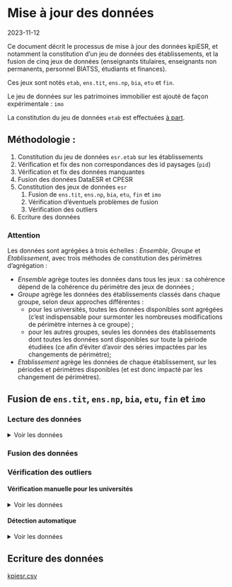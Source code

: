 Mise à jour des données
================
2023-11-12

Ce document décrit le processus de mise à jour des données kpiESR, et
notamment la constitution d’un jeu de données des établissements, et la
fusion de cinq jeux de données (enseignants titulaires, enseignants non
permanents, personnel BIATSS, étudiants et finances).

Ces jeux sont notés `etab`, `ens.tit`, `ens.np`, `bia`, `etu` et `fin`.

Le jeu de données sur les patrimoines immobilier est ajouté de façon
expérimentale : `imo`

La constitution du jeu de données `etab` est effectuées [à
part](maj-mapping.md).

## Méthodologie :

1.  Constitution du jeu de données `esr.etab` sur les établissements
2.  Vérification et fix des non correspondances des id paysages (`pid`)
3.  Vérification et fix des données manquantes
4.  Fusion des données DataESR et CPESR
5.  Constitution des jeux de données `esr`
    1.  Fusion de `ens.tit`, `ens.np`, `bia`, `etu`, `fin` et `imo`
    2.  Vérification d’éventuels problèmes de fusion
    3.  Vérification des outliers
6.  Ecriture des données

### Attention

Les données sont agrégées à trois échelles : *Ensemble*, *Groupe* et
*Etablissement*, avec trois méthodes de constitution des périmètres
d’agrégation :

- *Ensemble* agrège toutes les données dans tous les jeux : sa cohérence
  dépend de la cohérence du périmètre des jeux de données ;
- *Groupe* agrège les données des établissements classés dans chaque
  groupe, selon deux approches différentes :
  - pour les universités, toutes les données disponibles sont agrégées
    (c’est indispensable pour surmonter les nombreuses modifications de
    périmètre internes à ce groupe) ;
  - pour les autres groupes, seules les données des établissements dont
    toutes les données sont disponibles sur toute la période étudiées
    (ce afin d’éviter d’avoir des séries impactées par les changements
    de périmètre);
- *Etablissement* agrège les données de chaque établissement, sur les
  périodes et périmètres disponibles (et est donc impacté par les
  changement de périmètres).

## Fusion de `ens.tit`, `ens.np`, `bia`, `etu`, `fin` et `imo`

### Lecture des données

<details>
<summary>
Voir les données
</summary>

| data | Rentrée.min | Rentrée.max | nb_pid |
|:-----|------------:|------------:|-------:|
| ens  |        2010 |        2021 |    134 |
| bia  |        2015 |        2021 |    152 |
| etu  |        2006 |        2022 |    132 |
| fin  |        2009 |        2022 |    156 |
| imo  |        2016 |        2022 |    160 |

</details>

### Fusion des données

### Vérification des outliers

#### Vérification manuelle pour les universités

<details>
<summary>
Voir les données
</summary>

##### kpi.ENS.S.titulaires

<details>
<summary>
Voir les données
</summary>

| pid   | Etablissement                   | Comparable | kpi                  | valeur | norm | valeur_label | norm_label | rang | evolution |
|:------|:--------------------------------|:-----------|:---------------------|-------:|-----:|:-------------|:-----------|-----:|----------:|
| xJdyB | Aix-Marseille Université        | TRUE       | kpi.ENS.S.titulaires |     NA |   NA | N/A          | N/A        |   NA |        NA |
| vxHYt | Avignon Université              | TRUE       | kpi.ENS.S.titulaires |     NA |   NA | N/A          | N/A        |   NA |        NA |
| RS4WF | CY Cergy Paris Université       | FALSE      | kpi.ENS.S.titulaires |     NA |   NA | N/A          | N/A        |   NA |        NA |
| pVJpw | Centre universitaire de Mayotte | FALSE      | kpi.ENS.S.titulaires |     NA |   NA | N/A          | N/A        |   NA |        NA |
| atbEK | La Rochelle Université          | TRUE       | kpi.ENS.S.titulaires |     NA |   NA | N/A          | N/A        |   NA |        NA |

</details>
<details>
<summary>
Voir les données
</summary>

| pid   | Etablissement                                      | Comparable | kpi                  | valeur | norm | valeur_label | norm_label | rang | evolution |
|:------|:---------------------------------------------------|:-----------|:---------------------|-------:|-----:|:-------------|:-----------|-----:|----------:|
| V13Pk | Université de Versailles Saint-Quentin-en-Yvelines | TRUE       | kpi.ENS.S.titulaires |     NA |   NA | N/A          | N/A        |   NA |        NA |
| Z2FY5 | Université de la Nouvelle-Calédonie                | FALSE      | kpi.ENS.S.titulaires |     NA |   NA | N/A          | N/A        |   NA |        NA |
| zepT6 | Université de la Polynésie Française               | FALSE      | kpi.ENS.S.titulaires |     NA |   NA | N/A          | N/A        |   NA |        NA |
| z3hdL | Université des Antilles                            | FALSE      | kpi.ENS.S.titulaires |     NA |   NA | N/A          | N/A        |   NA |        NA |
| yH19Y | Université du Littoral Côte d’Opale                | TRUE       | kpi.ENS.S.titulaires |     NA |   NA | N/A          | N/A        |   NA |        NA |

</details>

##### kpi.ENS.S.EC

<details>
<summary>
Voir les données
</summary>

| pid   | Etablissement                   | Comparable | kpi          | valeur | norm | valeur_label | norm_label | rang | evolution |
|:------|:--------------------------------|:-----------|:-------------|-------:|-----:|:-------------|:-----------|-----:|----------:|
| xJdyB | Aix-Marseille Université        | TRUE       | kpi.ENS.S.EC |     NA |   NA | N/A          | N/A        |   NA |        NA |
| vxHYt | Avignon Université              | TRUE       | kpi.ENS.S.EC |     NA |   NA | N/A          | N/A        |   NA |        NA |
| RS4WF | CY Cergy Paris Université       | FALSE      | kpi.ENS.S.EC |     NA |   NA | N/A          | N/A        |   NA |        NA |
| pVJpw | Centre universitaire de Mayotte | FALSE      | kpi.ENS.S.EC |     NA |   NA | N/A          | N/A        |   NA |        NA |
| atbEK | La Rochelle Université          | TRUE       | kpi.ENS.S.EC |     NA |   NA | N/A          | N/A        |   NA |        NA |

</details>
<details>
<summary>
Voir les données
</summary>

| pid   | Etablissement                                      | Comparable | kpi          | valeur | norm | valeur_label | norm_label | rang | evolution |
|:------|:---------------------------------------------------|:-----------|:-------------|-------:|-----:|:-------------|:-----------|-----:|----------:|
| V13Pk | Université de Versailles Saint-Quentin-en-Yvelines | TRUE       | kpi.ENS.S.EC |     NA |   NA | N/A          | N/A        |   NA |        NA |
| Z2FY5 | Université de la Nouvelle-Calédonie                | FALSE      | kpi.ENS.S.EC |     NA |   NA | N/A          | N/A        |   NA |        NA |
| zepT6 | Université de la Polynésie Française               | FALSE      | kpi.ENS.S.EC |     NA |   NA | N/A          | N/A        |   NA |        NA |
| z3hdL | Université des Antilles                            | FALSE      | kpi.ENS.S.EC |     NA |   NA | N/A          | N/A        |   NA |        NA |
| yH19Y | Université du Littoral Côte d’Opale                | TRUE       | kpi.ENS.S.EC |     NA |   NA | N/A          | N/A        |   NA |        NA |

</details>

##### kpi.ENS.S.DocATER

<details>
<summary>
Voir les données
</summary>

| pid   | Etablissement                   | Comparable | kpi               | valeur | norm | valeur_label | norm_label | rang | evolution |
|:------|:--------------------------------|:-----------|:------------------|-------:|-----:|:-------------|:-----------|-----:|----------:|
| xJdyB | Aix-Marseille Université        | TRUE       | kpi.ENS.S.DocATER |     NA |   NA | N/A          | N/A        |   NA |        NA |
| vxHYt | Avignon Université              | TRUE       | kpi.ENS.S.DocATER |     NA |   NA | N/A          | N/A        |   NA |        NA |
| RS4WF | CY Cergy Paris Université       | FALSE      | kpi.ENS.S.DocATER |     NA |   NA | N/A          | N/A        |   NA |        NA |
| pVJpw | Centre universitaire de Mayotte | FALSE      | kpi.ENS.S.DocATER |     NA |   NA | N/A          | N/A        |   NA |        NA |
| atbEK | La Rochelle Université          | TRUE       | kpi.ENS.S.DocATER |     NA |   NA | N/A          | N/A        |   NA |        NA |

</details>
<details>
<summary>
Voir les données
</summary>

| pid   | Etablissement                                      | Comparable | kpi               | valeur | norm | valeur_label | norm_label | rang | evolution |
|:------|:---------------------------------------------------|:-----------|:------------------|-------:|-----:|:-------------|:-----------|-----:|----------:|
| V13Pk | Université de Versailles Saint-Quentin-en-Yvelines | TRUE       | kpi.ENS.S.DocATER |     NA |   NA | N/A          | N/A        |   NA |        NA |
| Z2FY5 | Université de la Nouvelle-Calédonie                | FALSE      | kpi.ENS.S.DocATER |     NA |   NA | N/A          | N/A        |   NA |        NA |
| zepT6 | Université de la Polynésie Française               | FALSE      | kpi.ENS.S.DocATER |     NA |   NA | N/A          | N/A        |   NA |        NA |
| z3hdL | Université des Antilles                            | FALSE      | kpi.ENS.S.DocATER |     NA |   NA | N/A          | N/A        |   NA |        NA |
| yH19Y | Université du Littoral Côte d’Opale                | TRUE       | kpi.ENS.S.DocATER |     NA |   NA | N/A          | N/A        |   NA |        NA |

</details>

##### kpi.ENS.S.contractuels

<details>
<summary>
Voir les données
</summary>

| pid   | Etablissement                   | Comparable | kpi                    | valeur | norm | valeur_label | norm_label | rang | evolution |
|:------|:--------------------------------|:-----------|:-----------------------|-------:|-----:|:-------------|:-----------|-----:|----------:|
| xJdyB | Aix-Marseille Université        | TRUE       | kpi.ENS.S.contractuels |     NA |   NA | N/A          | N/A        |   NA |        NA |
| vxHYt | Avignon Université              | TRUE       | kpi.ENS.S.contractuels |     NA |   NA | N/A          | N/A        |   NA |        NA |
| RS4WF | CY Cergy Paris Université       | FALSE      | kpi.ENS.S.contractuels |     NA |   NA | N/A          | N/A        |   NA |        NA |
| pVJpw | Centre universitaire de Mayotte | FALSE      | kpi.ENS.S.contractuels |     NA |   NA | N/A          | N/A        |   NA |        NA |
| atbEK | La Rochelle Université          | TRUE       | kpi.ENS.S.contractuels |     NA |   NA | N/A          | N/A        |   NA |        NA |

</details>
<details>
<summary>
Voir les données
</summary>

| pid   | Etablissement                                      | Comparable | kpi                    | valeur | norm | valeur_label | norm_label | rang | evolution |
|:------|:---------------------------------------------------|:-----------|:-----------------------|-------:|-----:|:-------------|:-----------|-----:|----------:|
| V13Pk | Université de Versailles Saint-Quentin-en-Yvelines | TRUE       | kpi.ENS.S.contractuels |     NA |   NA | N/A          | N/A        |   NA |        NA |
| Z2FY5 | Université de la Nouvelle-Calédonie                | FALSE      | kpi.ENS.S.contractuels |     NA |   NA | N/A          | N/A        |   NA |        NA |
| zepT6 | Université de la Polynésie Française               | FALSE      | kpi.ENS.S.contractuels |     NA |   NA | N/A          | N/A        |   NA |        NA |
| z3hdL | Université des Antilles                            | FALSE      | kpi.ENS.S.contractuels |     NA |   NA | N/A          | N/A        |   NA |        NA |
| yH19Y | Université du Littoral Côte d’Opale                | TRUE       | kpi.ENS.S.contractuels |     NA |   NA | N/A          | N/A        |   NA |        NA |

</details>

##### kpi.ETU.S.cycle1_L

<details>
<summary>
Voir les données
</summary>

| pid   | Etablissement                        | Comparable | kpi                | valeur |      norm | valeur_label | norm_label | rang | evolution |
|:------|:-------------------------------------|:-----------|:-------------------|-------:|----------:|:-------------|:-----------|-----:|----------:|
| PpsCQ | Université Paris sciences et lettres | FALSE      | kpi.ETU.S.cycle1_L |   4326 | 0.2408820 | 4 326        | 24%        |   69 |        NA |
| G2qA7 | Université Paris-Saclay              | FALSE      | kpi.ETU.S.cycle1_L |  16291 | 0.3481132 | 16 291       | 35%        |   68 | 114.25866 |
| etBz7 | Université Claude Bernard - Lyon 1   | TRUE       | kpi.ETU.S.cycle1_L |  16061 | 0.4061757 | 16 061       | 41%        |   67 |  96.80550 |
| 5cZyU | Université de Paris                  | TRUE       | kpi.ETU.S.cycle1_L |  24493 | 0.4205384 | 24 493       | 42%        |   66 |  97.14818 |
| bxPQe | Sorbonne Université                  | TRUE       | kpi.ETU.S.cycle1_L |  21808 | 0.4448796 | 21 808       | 44%        |   65 |  99.10025 |

</details>
<details>
<summary>
Voir les données
</summary>

| pid   | Etablissement                       | Comparable | kpi                | valeur |      norm | valeur_label | norm_label | rang | evolution |
|:------|:------------------------------------|:-----------|:-------------------|-------:|----------:|:-------------|:-----------|-----:|----------:|
| HAU8L | Université de Nîmes                 | TRUE       | kpi.ETU.S.cycle1_L |   4867 | 0.9024662 | 4 867        | 90%        |    4 | 148.42940 |
| Z2FY5 | Université de la Nouvelle-Calédonie | FALSE      | kpi.ETU.S.cycle1_L |   3162 | 0.9202561 | 3 162        | 92%        |    3 | 132.46753 |
| RN4E6 | Université d’Évry-Val-d’Essonne     | FALSE      | kpi.ETU.S.cycle1_L |   5893 | 0.9312579 | 5 893        | 93%        |    2 |  89.88713 |
| pVJpw | Centre universitaire de Mayotte     | FALSE      | kpi.ETU.S.cycle1_L |   1359 | 1.0000000 | 1 359        | 100%       |    1 | 189.01252 |
| C6Ps7 | Université Paris Dauphine - PSL     | FALSE      | kpi.ETU.S.cycle1_L |     NA |        NA | N/A          | N/A        |   NA |        NA |

</details>

##### kpi.ETU.S.cycle2_M

<details>
<summary>
Voir les données
</summary>

| pid   | Etablissement                        | Comparable | kpi                | valeur |      norm | valeur_label | norm_label | rang | evolution |
|:------|:-------------------------------------|:-----------|:-------------------|-------:|----------:|:-------------|:-----------|-----:|----------:|
| pVJpw | Centre universitaire de Mayotte      | FALSE      | kpi.ETU.S.cycle2_M |      0 | 0.0000000 | 0            | 0%         |   69 |        NA |
| Z2FY5 | Université de la Nouvelle-Calédonie  | FALSE      | kpi.ETU.S.cycle2_M |    230 | 0.0669383 | 230          | 7%         |   68 | 128.49162 |
| RN4E6 | Université d’Évry-Val-d’Essonne      | FALSE      | kpi.ETU.S.cycle2_M |    434 | 0.0685841 | 434          | 7%         |   67 |  21.91919 |
| HAU8L | Université de Nîmes                  | TRUE       | kpi.ETU.S.cycle2_M |    489 | 0.0906731 | 489          | 9%         |   66 | 186.64122 |
| zepT6 | Université de la Polynésie Française | FALSE      | kpi.ETU.S.cycle2_M |    345 | 0.1336691 | 345          | 13%        |   65 |  78.58770 |

</details>
<details>
<summary>
Voir les données
</summary>

| pid   | Etablissement                        | Comparable | kpi                | valeur |      norm | valeur_label | norm_label | rang | evolution |
|:------|:-------------------------------------|:-----------|:-------------------|-------:|----------:|:-------------|:-----------|-----:|----------:|
| 5cZyU | Université de Paris                  | TRUE       | kpi.ETU.S.cycle2_M |  30894 | 0.5304419 | 30 894       | 53%        |    4 |  116.9076 |
| etBz7 | Université Claude Bernard - Lyon 1   | TRUE       | kpi.ETU.S.cycle2_M |  22062 | 0.5579384 | 22 062       | 56%        |    3 |  128.1780 |
| G2qA7 | Université Paris-Saclay              | FALSE      | kpi.ETU.S.cycle2_M |  26460 | 0.5654088 | 26 460       | 57%        |    2 |  252.5050 |
| PpsCQ | Université Paris sciences et lettres | FALSE      | kpi.ETU.S.cycle2_M |  11283 | 0.6282644 | 11 283       | 63%        |    1 |        NA |
| C6Ps7 | Université Paris Dauphine - PSL      | FALSE      | kpi.ETU.S.cycle2_M |     NA |        NA | N/A          | N/A        |   NA |        NA |

</details>

##### kpi.ETU.S.cycle3_D

<details>
<summary>
Voir les données
</summary>

| pid   | Etablissement                                      | Comparable | kpi                | valeur |      norm | valeur_label | norm_label | rang | evolution |
|:------|:---------------------------------------------------|:-----------|:-------------------|-------:|----------:|:-------------|:-----------|-----:|----------:|
| pVJpw | Centre universitaire de Mayotte                    | FALSE      | kpi.ETU.S.cycle3_D |      0 | 0.0000000 | 0            | 0%         |   67 |        NA |
| Lr94O | Université de Bourgogne                            | TRUE       | kpi.ETU.S.cycle3_D |      0 | 0.0000000 | 0            | 0%         |   67 | 0.0000000 |
| 7Mpgt | Université de Franche-Comté                        | TRUE       | kpi.ETU.S.cycle3_D |      0 | 0.0000000 | 0            | 0%         |   67 | 0.0000000 |
| RN4E6 | Université d’Évry-Val-d’Essonne                    | FALSE      | kpi.ETU.S.cycle3_D |      1 | 0.0001580 | 1            | 0%         |   66 | 0.4098361 |
| V13Pk | Université de Versailles Saint-Quentin-en-Yvelines | TRUE       | kpi.ETU.S.cycle3_D |      6 | 0.0004522 | 6            | 0%         |   65 | 0.8498584 |

</details>
<details>
<summary>
Voir les données
</summary>

| pid   | Etablissement                        | Comparable | kpi                | valeur |      norm | valeur_label | norm_label | rang | evolution |
|:------|:-------------------------------------|:-----------|:-------------------|-------:|----------:|:-------------|:-----------|-----:|----------:|
| Y7ch7 | Université Grenoble Alpes            | TRUE       | kpi.ETU.S.cycle3_D |   2873 | 0.0548607 | 2 873        | 5%         |    4 |  81.87518 |
| bxPQe | Sorbonne Université                  | TRUE       | kpi.ETU.S.cycle3_D |   2881 | 0.0587719 | 2 881        | 6%         |    3 |  62.03704 |
| G2qA7 | Université Paris-Saclay              | FALSE      | kpi.ETU.S.cycle3_D |   4047 | 0.0864781 | 4 047        | 9%         |    2 | 157.83931 |
| PpsCQ | Université Paris sciences et lettres | FALSE      | kpi.ETU.S.cycle3_D |   2350 | 0.1308536 | 2 350        | 13%        |    1 | 890.15152 |
| C6Ps7 | Université Paris Dauphine - PSL      | FALSE      | kpi.ETU.S.cycle3_D |     NA |        NA | N/A          | N/A        |   NA |        NA |

</details>

##### kpi.ETU.S.DU_DE

<details>
<summary>
Voir les données
</summary>

| pid   | Etablissement                            | Comparable | kpi             | valeur |      norm | valeur_label | norm_label | rang | evolution |
|:------|:-----------------------------------------|:-----------|:----------------|-------:|----------:|:-------------|:-----------|-----:|----------:|
| BWbvP | Université d’Artois                      | TRUE       | kpi.ETU.S.DU_DE |     90 | 0.0075707 | 90           | 1%         |   69 | 109.75610 |
| 5tVy4 | Université Bretagne Sud                  | TRUE       | kpi.ETU.S.DU_DE |     77 | 0.0080637 | 77           | 1%         |   68 | 120.31250 |
| EW53M | Université Polytechnique Hauts-de-France | TRUE       | kpi.ETU.S.DU_DE |    114 | 0.0094795 | 114          | 1%         |   67 | 215.09434 |
| 3Z5e6 | Université Gustave Eiffel                | FALSE      | kpi.ETU.S.DU_DE |    147 | 0.0097629 | 147          | 1%         |   66 |        NA |
| zepT6 | Université de la Polynésie Française     | FALSE      | kpi.ETU.S.DU_DE |     46 | 0.0178225 | 46           | 2%         |   65 |  40.35088 |

</details>
<details>
<summary>
Voir les données
</summary>

| pid   | Etablissement                        | Comparable | kpi             | valeur |      norm | valeur_label | norm_label | rang | evolution |
|:------|:-------------------------------------|:-----------|:----------------|-------:|----------:|:-------------|:-----------|-----:|----------:|
| bxPQe | Sorbonne Université                  | TRUE       | kpi.ETU.S.DU_DE |   7072 | 0.1442676 | 7 072        | 14%        |    4 |  119.0372 |
| TWBzp | Université Panthéon-Assas            | FALSE      | kpi.ETU.S.DU_DE |   3559 | 0.1640470 | 3 559        | 16%        |    3 |  123.8344 |
| 5cZyU | Université de Paris                  | TRUE       | kpi.ETU.S.DU_DE |  10195 | 0.1750455 | 10 195       | 18%        |    2 |  147.8393 |
| PpsCQ | Université Paris sciences et lettres | FALSE      | kpi.ETU.S.DU_DE |   4170 | 0.2321956 | 4 170        | 23%        |    1 |        NA |
| C6Ps7 | Université Paris Dauphine - PSL      | FALSE      | kpi.ETU.S.DU_DE |     NA |        NA | N/A          | N/A        |   NA |        NA |

</details>

##### kpi.BIA.S.A

<details>
<summary>
Voir les données
</summary>

| pid   | Etablissement                   | Comparable | kpi         | valeur | norm | valeur_label | norm_label | rang | evolution |
|:------|:--------------------------------|:-----------|:------------|-------:|-----:|:-------------|:-----------|-----:|----------:|
| xJdyB | Aix-Marseille Université        | TRUE       | kpi.BIA.S.A |     NA |   NA | N/A          | N/A        |   NA |        NA |
| vxHYt | Avignon Université              | TRUE       | kpi.BIA.S.A |     NA |   NA | N/A          | N/A        |   NA |        NA |
| RS4WF | CY Cergy Paris Université       | FALSE      | kpi.BIA.S.A |     NA |   NA | N/A          | N/A        |   NA |        NA |
| pVJpw | Centre universitaire de Mayotte | FALSE      | kpi.BIA.S.A |     NA |   NA | N/A          | N/A        |   NA |        NA |
| atbEK | La Rochelle Université          | TRUE       | kpi.BIA.S.A |     NA |   NA | N/A          | N/A        |   NA |        NA |

</details>
<details>
<summary>
Voir les données
</summary>

| pid   | Etablissement                                      | Comparable | kpi         | valeur | norm | valeur_label | norm_label | rang | evolution |
|:------|:---------------------------------------------------|:-----------|:------------|-------:|-----:|:-------------|:-----------|-----:|----------:|
| V13Pk | Université de Versailles Saint-Quentin-en-Yvelines | TRUE       | kpi.BIA.S.A |     NA |   NA | N/A          | N/A        |   NA |        NA |
| Z2FY5 | Université de la Nouvelle-Calédonie                | FALSE      | kpi.BIA.S.A |     NA |   NA | N/A          | N/A        |   NA |        NA |
| zepT6 | Université de la Polynésie Française               | FALSE      | kpi.BIA.S.A |     NA |   NA | N/A          | N/A        |   NA |        NA |
| z3hdL | Université des Antilles                            | FALSE      | kpi.BIA.S.A |     NA |   NA | N/A          | N/A        |   NA |        NA |
| yH19Y | Université du Littoral Côte d’Opale                | TRUE       | kpi.BIA.S.A |     NA |   NA | N/A          | N/A        |   NA |        NA |

</details>

##### kpi.BIA.S.B

<details>
<summary>
Voir les données
</summary>

| pid   | Etablissement                   | Comparable | kpi         | valeur | norm | valeur_label | norm_label | rang | evolution |
|:------|:--------------------------------|:-----------|:------------|-------:|-----:|:-------------|:-----------|-----:|----------:|
| xJdyB | Aix-Marseille Université        | TRUE       | kpi.BIA.S.B |     NA |   NA | N/A          | N/A        |   NA |        NA |
| vxHYt | Avignon Université              | TRUE       | kpi.BIA.S.B |     NA |   NA | N/A          | N/A        |   NA |        NA |
| RS4WF | CY Cergy Paris Université       | FALSE      | kpi.BIA.S.B |     NA |   NA | N/A          | N/A        |   NA |        NA |
| pVJpw | Centre universitaire de Mayotte | FALSE      | kpi.BIA.S.B |     NA |   NA | N/A          | N/A        |   NA |        NA |
| atbEK | La Rochelle Université          | TRUE       | kpi.BIA.S.B |     NA |   NA | N/A          | N/A        |   NA |        NA |

</details>
<details>
<summary>
Voir les données
</summary>

| pid   | Etablissement                                      | Comparable | kpi         | valeur | norm | valeur_label | norm_label | rang | evolution |
|:------|:---------------------------------------------------|:-----------|:------------|-------:|-----:|:-------------|:-----------|-----:|----------:|
| V13Pk | Université de Versailles Saint-Quentin-en-Yvelines | TRUE       | kpi.BIA.S.B |     NA |   NA | N/A          | N/A        |   NA |        NA |
| Z2FY5 | Université de la Nouvelle-Calédonie                | FALSE      | kpi.BIA.S.B |     NA |   NA | N/A          | N/A        |   NA |        NA |
| zepT6 | Université de la Polynésie Française               | FALSE      | kpi.BIA.S.B |     NA |   NA | N/A          | N/A        |   NA |        NA |
| z3hdL | Université des Antilles                            | FALSE      | kpi.BIA.S.B |     NA |   NA | N/A          | N/A        |   NA |        NA |
| yH19Y | Université du Littoral Côte d’Opale                | TRUE       | kpi.BIA.S.B |     NA |   NA | N/A          | N/A        |   NA |        NA |

</details>

##### kpi.BIA.S.C

<details>
<summary>
Voir les données
</summary>

| pid   | Etablissement                   | Comparable | kpi         | valeur | norm | valeur_label | norm_label | rang | evolution |
|:------|:--------------------------------|:-----------|:------------|-------:|-----:|:-------------|:-----------|-----:|----------:|
| xJdyB | Aix-Marseille Université        | TRUE       | kpi.BIA.S.C |     NA |   NA | N/A          | N/A        |   NA |        NA |
| vxHYt | Avignon Université              | TRUE       | kpi.BIA.S.C |     NA |   NA | N/A          | N/A        |   NA |        NA |
| RS4WF | CY Cergy Paris Université       | FALSE      | kpi.BIA.S.C |     NA |   NA | N/A          | N/A        |   NA |        NA |
| pVJpw | Centre universitaire de Mayotte | FALSE      | kpi.BIA.S.C |     NA |   NA | N/A          | N/A        |   NA |        NA |
| atbEK | La Rochelle Université          | TRUE       | kpi.BIA.S.C |     NA |   NA | N/A          | N/A        |   NA |        NA |

</details>
<details>
<summary>
Voir les données
</summary>

| pid   | Etablissement                                      | Comparable | kpi         | valeur | norm | valeur_label | norm_label | rang | evolution |
|:------|:---------------------------------------------------|:-----------|:------------|-------:|-----:|:-------------|:-----------|-----:|----------:|
| V13Pk | Université de Versailles Saint-Quentin-en-Yvelines | TRUE       | kpi.BIA.S.C |     NA |   NA | N/A          | N/A        |   NA |        NA |
| Z2FY5 | Université de la Nouvelle-Calédonie                | FALSE      | kpi.BIA.S.C |     NA |   NA | N/A          | N/A        |   NA |        NA |
| zepT6 | Université de la Polynésie Française               | FALSE      | kpi.BIA.S.C |     NA |   NA | N/A          | N/A        |   NA |        NA |
| z3hdL | Université des Antilles                            | FALSE      | kpi.BIA.S.C |     NA |   NA | N/A          | N/A        |   NA |        NA |
| yH19Y | Université du Littoral Côte d’Opale                | TRUE       | kpi.BIA.S.C |     NA |   NA | N/A          | N/A        |   NA |        NA |

</details>

##### kpi.BIA.S.titulaires

<details>
<summary>
Voir les données
</summary>

| pid   | Etablissement                   | Comparable | kpi                  | valeur | norm | valeur_label | norm_label | rang | evolution |
|:------|:--------------------------------|:-----------|:---------------------|-------:|-----:|:-------------|:-----------|-----:|----------:|
| xJdyB | Aix-Marseille Université        | TRUE       | kpi.BIA.S.titulaires |     NA |   NA | N/A          | N/A        |   NA |        NA |
| vxHYt | Avignon Université              | TRUE       | kpi.BIA.S.titulaires |     NA |   NA | N/A          | N/A        |   NA |        NA |
| RS4WF | CY Cergy Paris Université       | FALSE      | kpi.BIA.S.titulaires |     NA |   NA | N/A          | N/A        |   NA |        NA |
| pVJpw | Centre universitaire de Mayotte | FALSE      | kpi.BIA.S.titulaires |     NA |   NA | N/A          | N/A        |   NA |        NA |
| atbEK | La Rochelle Université          | TRUE       | kpi.BIA.S.titulaires |     NA |   NA | N/A          | N/A        |   NA |        NA |

</details>
<details>
<summary>
Voir les données
</summary>

| pid   | Etablissement                                      | Comparable | kpi                  | valeur | norm | valeur_label | norm_label | rang | evolution |
|:------|:---------------------------------------------------|:-----------|:---------------------|-------:|-----:|:-------------|:-----------|-----:|----------:|
| V13Pk | Université de Versailles Saint-Quentin-en-Yvelines | TRUE       | kpi.BIA.S.titulaires |     NA |   NA | N/A          | N/A        |   NA |        NA |
| Z2FY5 | Université de la Nouvelle-Calédonie                | FALSE      | kpi.BIA.S.titulaires |     NA |   NA | N/A          | N/A        |   NA |        NA |
| zepT6 | Université de la Polynésie Française               | FALSE      | kpi.BIA.S.titulaires |     NA |   NA | N/A          | N/A        |   NA |        NA |
| z3hdL | Université des Antilles                            | FALSE      | kpi.BIA.S.titulaires |     NA |   NA | N/A          | N/A        |   NA |        NA |
| yH19Y | Université du Littoral Côte d’Opale                | TRUE       | kpi.BIA.S.titulaires |     NA |   NA | N/A          | N/A        |   NA |        NA |

</details>

##### kpi.FIN.S.masseSalariale

<details>
<summary>
Voir les données
</summary>

| pid   | Etablissement                        | Comparable | kpi                      |    valeur |      norm | valeur_label | norm_label | rang | evolution |
|:------|:-------------------------------------|:-----------|:-------------------------|----------:|----------:|:-------------|:-----------|-----:|----------:|
| pVJpw | Centre universitaire de Mayotte      | FALSE      | kpi.FIN.S.masseSalariale |   1864023 | 0.1890125 | 1.9M€        | 19%        |   70 |  217.2146 |
| PpsCQ | Université Paris sciences et lettres | FALSE      | kpi.FIN.S.masseSalariale |  11517364 | 0.2179722 | 11.5M€       | 22%        |   69 |  120.0583 |
| G2qA7 | Université Paris-Saclay              | FALSE      | kpi.FIN.S.masseSalariale | 334365635 | 0.6759195 | 334M€        | 68%        |   68 |  122.8027 |
| OJZ4a | Université de Haute-Alsace           | FALSE      | kpi.FIN.S.masseSalariale |  82837198 | 0.6835167 | 83M€         | 68%        |   67 |  118.9038 |
| Z2FY5 | Université de la Nouvelle-Calédonie  | FALSE      | kpi.FIN.S.masseSalariale |  27720989 | 0.7279341 | 28M€         | 73%        |   66 |  107.5731 |

</details>
<details>
<summary>
Voir les données
</summary>

| pid   | Etablissement                                | Comparable | kpi                      |    valeur |      norm | valeur_label | norm_label | rang | evolution |
|:------|:---------------------------------------------|:-----------|:-------------------------|----------:|----------:|:-------------|:-----------|-----:|----------:|
| g6rwB | Université Paris Nanterre                    | TRUE       | kpi.FIN.S.masseSalariale | 183700870 | 0.8600053 | 184M€        | 86%        |    5 |  119.7537 |
| Uxr7Z | Université Paris 8 - Vincennes - Saint-Denis | TRUE       | kpi.FIN.S.masseSalariale | 136154413 | 0.8727420 | 136M€        | 87%        |    4 |  115.4871 |
| 1I7hJ | Université Paul-Valéry - Montpellier 3       | TRUE       | kpi.FIN.S.masseSalariale | 105290087 | 0.8739183 | 105M€        | 87%        |    3 |  116.3822 |
| hy4EW | Université de Guyane                         | FALSE      | kpi.FIN.S.masseSalariale |  23796534 | 0.8772226 | 24M€         | 88%        |    2 |  123.4560 |
| z3hdL | Université des Antilles                      | FALSE      | kpi.FIN.S.masseSalariale |  92173097 | 0.9249267 | 92M€         | 92%        |    1 |  116.3883 |

</details>

##### kpi.FIN.S.SCSP

<details>
<summary>
Voir les données
</summary>

| pid   | Etablissement                        | Comparable | kpi            |    valeur |      norm | valeur_label | norm_label | rang | evolution |
|:------|:-------------------------------------|:-----------|:---------------|----------:|----------:|:-------------|:-----------|-----:|----------:|
| PpsCQ | Université Paris sciences et lettres | FALSE      | kpi.FIN.S.SCSP |   6370264 | 0.1205606 | 6.4M€        | 12%        |   70 |  279.2092 |
| pVJpw | Centre universitaire de Mayotte      | FALSE      | kpi.FIN.S.SCSP |   3723800 | 0.3775945 | 3.7M€        | 38%        |   69 |  130.8795 |
| C6Ps7 | Université Paris Dauphine - PSL      | FALSE      | kpi.FIN.S.SCSP |  62108365 | 0.5541827 | 62M€         | 55%        |   68 |  107.6936 |
| 3Z5e6 | Université Gustave Eiffel            | FALSE      | kpi.FIN.S.SCSP | 175079902 | 0.6225772 | 175M€        | 62%        |   67 |  246.2723 |
| 90I54 | Université de Bordeaux               | TRUE       | kpi.FIN.S.SCSP | 359850709 | 0.6336613 | 360M€        | 63%        |   66 |  111.8019 |

</details>
<details>
<summary>
Voir les données
</summary>

| pid   | Etablissement                          | Comparable | kpi            |    valeur |      norm | valeur_label | norm_label | rang | evolution |
|:------|:---------------------------------------|:-----------|:---------------|----------:|----------:|:-------------|:-----------|-----:|----------:|
| 8k883 | Université Sorbonne Nouvelle - Paris 3 | TRUE       | kpi.FIN.S.SCSP | 100693049 | 0.8787062 | 101M€        | 88%        |    5 |  110.1321 |
| zepT6 | Université de la Polynésie Française   | FALSE      | kpi.FIN.S.SCSP |  29347132 | 0.8865381 | 29M€         | 89%        |    4 |  124.3496 |
| hy4EW | Université de Guyane                   | FALSE      | kpi.FIN.S.SCSP |  24450940 | 0.9013463 | 24M€         | 90%        |    3 |  150.7886 |
| HqAYu | Université Toulouse - Jean Jaurès      | TRUE       | kpi.FIN.S.SCSP | 177580558 | 0.9166297 | 178M€        | 92%        |    2 |  123.8226 |
| z3hdL | Université des Antilles                | FALSE      | kpi.FIN.S.SCSP |  95463551 | 0.9579454 | 95M€         | 96%        |    1 |  105.1857 |

</details>

##### kpi.FIN.S.recettesFormation

<details>
<summary>
Voir les données
</summary>

| pid   | Etablissement                            | Comparable | kpi                         |  valeur |      norm | valeur_label | norm_label | rang | evolution |
|:------|:-----------------------------------------|:-----------|:----------------------------|--------:|----------:|:-------------|:-----------|-----:|----------:|
| z3hdL | Université des Antilles                  | FALSE      | kpi.FIN.S.recettesFormation | 1475165 | 0.0148028 | 1.5M€        | 1%         |   67 |  51.19193 |
| 7Mpgt | Université de Franche-Comté              | TRUE       | kpi.FIN.S.recettesFormation | 3778577 | 0.0167252 | 3.8M€        | 2%         |   66 |  63.83379 |
| EW53M | Université Polytechnique Hauts-de-France | TRUE       | kpi.FIN.S.recettesFormation | 2270000 | 0.0207992 | 2.3M€        | 2%         |   65 |  53.92620 |
| n1W55 | Université de Perpignan Via Domitia      | TRUE       | kpi.FIN.S.recettesFormation | 1843771 | 0.0229201 | 1.8M€        | 2%         |   64 |  65.27314 |
| LsQ24 | Université Le Havre Normandie            | TRUE       | kpi.FIN.S.recettesFormation | 1954360 | 0.0247041 | 2M€          | 2%         |   63 |  71.45714 |

</details>
<details>
<summary>
Voir les données
</summary>

| pid   | Etablissement                        | Comparable | kpi                         |   valeur |      norm | valeur_label | norm_label | rang | evolution |
|:------|:-------------------------------------|:-----------|:----------------------------|---------:|----------:|:-------------|:-----------|-----:|----------:|
| RS4WF | CY Cergy Paris Université            | FALSE      | kpi.FIN.S.recettesFormation | 37167591 | 0.1776978 | 37M€         | 18%        |    2 | 745.80249 |
| C6Ps7 | Université Paris Dauphine - PSL      | FALSE      | kpi.FIN.S.recettesFormation | 26935546 | 0.2403414 | 27M€         | 24%        |    1 |  97.21146 |
| PpsCQ | Université Paris sciences et lettres | FALSE      | kpi.FIN.S.recettesFormation |       NA |        NA | N/A          | N/A        |   NA |        NA |
| Z2FY5 | Université de la Nouvelle-Calédonie  | FALSE      | kpi.FIN.S.recettesFormation |       NA |        NA | N/A          | N/A        |   NA |        NA |
| zepT6 | Université de la Polynésie Française | FALSE      | kpi.FIN.S.recettesFormation |       NA |        NA | N/A          | N/A        |   NA |        NA |

</details>

##### kpi.FIN.S.recettesRecherche

<details>
<summary>
Voir les données
</summary>

| pid   | Etablissement                                | Comparable | kpi                         | valeur |      norm | valeur_label | norm_label | rang | evolution |
|:------|:---------------------------------------------|:-----------|:----------------------------|-------:|----------:|:-------------|:-----------|-----:|----------:|
| hy4EW | Université de Guyane                         | FALSE      | kpi.FIN.S.recettesRecherche |      0 | 0.0000000 | 0M€          | 0%         |   64 |        NA |
| cEt92 | Université de La Réunion                     | FALSE      | kpi.FIN.S.recettesRecherche |  81666 | 0.0006208 | 0.08M€       | 0%         |   63 |  14.15971 |
| Uxr7Z | Université Paris 8 - Vincennes - Saint-Denis | TRUE       | kpi.FIN.S.recettesRecherche | 456211 | 0.0029243 | 0.46M€       | 0%         |   62 |  21.13606 |
| RN4E6 | Université d’Évry-Val-d’Essonne              | FALSE      | kpi.FIN.S.recettesRecherche | 358093 | 0.0036691 | 0.36M€       | 0%         |   61 |  23.17358 |
| 7Gzub | Université Jean Moulin - Lyon 3              | TRUE       | kpi.FIN.S.recettesRecherche | 515944 | 0.0039182 | 0.52M€       | 0%         |   60 | 488.03342 |

</details>
<details>
<summary>
Voir les données
</summary>

| pid   | Etablissement                          | Comparable | kpi                         | valeur | norm | valeur_label | norm_label | rang | evolution |
|:------|:---------------------------------------|:-----------|:----------------------------|-------:|-----:|:-------------|:-----------|-----:|----------:|
| tIJ02 | Université Jean Monnet                 | TRUE       | kpi.FIN.S.recettesRecherche |     NA |   NA | N/A          | N/A        |   NA |        NA |
| PpsCQ | Université Paris sciences et lettres   | FALSE      | kpi.FIN.S.recettesRecherche |     NA |   NA | N/A          | N/A        |   NA |        NA |
| 8k883 | Université Sorbonne Nouvelle - Paris 3 | TRUE       | kpi.FIN.S.recettesRecherche |     NA |   NA | N/A          | N/A        |   NA |        NA |
| gap5Q | Université Toulouse Capitole           | TRUE       | kpi.FIN.S.recettesRecherche |     NA |   NA | N/A          | N/A        |   NA |        NA |
| z3hdL | Université des Antilles                | FALSE      | kpi.FIN.S.recettesRecherche |     NA |   NA | N/A          | N/A        |   NA |        NA |

</details>

##### kpi.FIN.S.investissements

<details>
<summary>
Voir les données
</summary>

| pid   | Etablissement                          | Comparable | kpi                       |  valeur |      norm | valeur_label | norm_label | rang |  evolution |
|:------|:---------------------------------------|:-----------|:--------------------------|--------:|----------:|:-------------|:-----------|-----:|-----------:|
| pVJpw | Centre universitaire de Mayotte        | FALSE      | kpi.FIN.S.investissements |       0 | 0.0000000 | 0M€          | 0%         |   68 |    0.00000 |
| PpsCQ | Université Paris sciences et lettres   | FALSE      | kpi.FIN.S.investissements |  758333 | 0.0143519 | 0.76M€       | 1%         |   67 | 9027.77381 |
| 6G2TU | Université Paris 1 - Panthéon Sorbonne | TRUE       | kpi.FIN.S.investissements | 6532356 | 0.0268029 | 6.5M€        | 3%         |   66 |  282.28835 |
| TWBzp | Université Panthéon-Assas              | FALSE      | kpi.FIN.S.investissements | 3436000 | 0.0346920 | 3.4M€        | 3%         |   65 |   90.92744 |
| 8k883 | Université Sorbonne Nouvelle - Paris 3 | TRUE       | kpi.FIN.S.investissements | 4157226 | 0.0362784 | 4.2M€        | 4%         |   64 |  250.28072 |

</details>
<details>
<summary>
Voir les données
</summary>

| pid   | Etablissement                          | Comparable | kpi                       |   valeur |      norm | valeur_label | norm_label | rang | evolution |
|:------|:---------------------------------------|:-----------|:--------------------------|---------:|----------:|:-------------|:-----------|-----:|----------:|
| C6Ps7 | Université Paris Dauphine - PSL        | FALSE      | kpi.FIN.S.investissements | 30506000 | 0.2722000 | 31M€         | 27%        |    3 | 1132.2417 |
| NLCOF | Université de Corse Pasquale Paoli     | FALSE      | kpi.FIN.S.investissements | 18145200 | 0.2745891 | 18.1M€       | 27%        |    2 |  164.5732 |
| 1I7hJ | Université Paul-Valéry - Montpellier 3 | TRUE       | kpi.FIN.S.investissements | 63348095 | 0.5257956 | 63M€         | 53%        |    1 | 3008.2308 |
| 3Z5e6 | Université Gustave Eiffel              | FALSE      | kpi.FIN.S.investissements |       NA |        NA | N/A          | N/A        |   NA |        NA |
| hy4EW | Université de Guyane                   | FALSE      | kpi.FIN.S.investissements |       NA |        NA | N/A          | N/A        |   NA |        NA |

</details>

##### kpi.IMO.S.état_satisfaisant

<details>
<summary>
Voir les données
</summary>

| pid   | Etablissement                          | Comparable | kpi                         | valeur |      norm | valeur_label | norm_label | rang | evolution |
|:------|:---------------------------------------|:-----------|:----------------------------|-------:|----------:|:-------------|:-----------|-----:|----------:|
| pVJpw | Centre universitaire de Mayotte        | FALSE      | kpi.IMO.S.état_satisfaisant |      0 | 0.0000000 | 0            | 0%         |   63 |        NA |
| C6Ps7 | Université Paris Dauphine - PSL        | FALSE      | kpi.IMO.S.état_satisfaisant |      0 | 0.0000000 | 0            | 0%         |   63 |        NA |
| hy4EW | Université de Guyane                   | FALSE      | kpi.IMO.S.état_satisfaisant |      0 | 0.0000000 | 0            | 0%         |   63 |        NA |
| NLCOF | Université de Corse Pasquale Paoli     | FALSE      | kpi.IMO.S.état_satisfaisant |      2 | 0.0645161 | 2            | 6%         |   62 |       200 |
| 8k883 | Université Sorbonne Nouvelle - Paris 3 | TRUE       | kpi.IMO.S.état_satisfaisant |      1 | 0.1250000 | 1            | 12%        |   61 |        NA |

</details>
<details>
<summary>
Voir les données
</summary>

| pid   | Etablissement                        | Comparable | kpi                         | valeur |      norm | valeur_label | norm_label | rang | evolution |
|:------|:-------------------------------------|:-----------|:----------------------------|-------:|----------:|:-------------|:-----------|-----:|----------:|
| hlX1r | Université de Poitiers               | TRUE       | kpi.IMO.S.état_satisfaisant |    133 | 0.9432624 | 133          | 94%        |    2 |  92.36111 |
| BWbvP | Université d’Artois                  | TRUE       | kpi.IMO.S.état_satisfaisant |     35 | 1.0000000 | 35           | 100%       |    1 |  97.22222 |
| HAU8L | Université de Nîmes                  | TRUE       | kpi.IMO.S.état_satisfaisant |      4 | 1.0000000 | 4            | 100%       |    1 | 133.33333 |
| tIJ02 | Université Jean Monnet               | TRUE       | kpi.IMO.S.état_satisfaisant |     NA |        NA | N/A          | N/A        |   NA |        NA |
| PpsCQ | Université Paris sciences et lettres | FALSE      | kpi.IMO.S.état_satisfaisant |     NA |        NA | N/A          | N/A        |   NA |        NA |

</details>

##### kpi.IMO.S.énergie_ABC

<details>
<summary>
Voir les données
</summary>

| pid   | Etablissement                                | Comparable | kpi                   | valeur | norm | valeur_label | norm_label | rang | evolution |
|:------|:---------------------------------------------|:-----------|:----------------------|-------:|-----:|:-------------|:-----------|-----:|----------:|
| pVJpw | Centre universitaire de Mayotte              | FALSE      | kpi.IMO.S.énergie_ABC |      0 |    0 | 0            | 0%         |   61 |        NA |
| 7Gzub | Université Jean Moulin - Lyon 3              | TRUE       | kpi.IMO.S.énergie_ABC |      0 |    0 | 0            | 0%         |   61 |        NA |
| Uxr7Z | Université Paris 8 - Vincennes - Saint-Denis | TRUE       | kpi.IMO.S.énergie_ABC |      0 |    0 | 0            | 0%         |   61 |        NA |
| 8k883 | Université Sorbonne Nouvelle - Paris 3       | TRUE       | kpi.IMO.S.énergie_ABC |      0 |    0 | 0            | 0%         |   61 |        NA |
| hy4EW | Université de Guyane                         | FALSE      | kpi.IMO.S.énergie_ABC |      0 |    0 | 0            | 0%         |   61 |        NA |

</details>
<details>
<summary>
Voir les données
</summary>

| pid   | Etablissement                          | Comparable | kpi                   | valeur |      norm | valeur_label | norm_label | rang | evolution |
|:------|:---------------------------------------|:-----------|:----------------------|-------:|----------:|:-------------|:-----------|-----:|----------:|
| cEt92 | Université de La Réunion               | FALSE      | kpi.IMO.S.énergie_ABC |     66 | 0.7096774 | 66           | 71%        |    3 | 104.76190 |
| 1I7hJ | Université Paul-Valéry - Montpellier 3 | TRUE       | kpi.IMO.S.énergie_ABC |     37 | 0.7551020 | 37           | 76%        |    2 |  86.04651 |
| LsQ24 | Université Le Havre Normandie          | TRUE       | kpi.IMO.S.énergie_ABC |     18 | 1.0000000 | 18           | 100%       |    1 |  94.73684 |
| tIJ02 | Université Jean Monnet                 | TRUE       | kpi.IMO.S.énergie_ABC |     NA |        NA | N/A          | N/A        |   NA |        NA |
| PpsCQ | Université Paris sciences et lettres   | FALSE      | kpi.IMO.S.énergie_ABC |     NA |        NA | N/A          | N/A        |   NA |        NA |

</details>

##### kpi.IMO.S.GES_ABC

<details>
<summary>
Voir les données
</summary>

| pid   | Etablissement                          | Comparable | kpi               | valeur | norm | valeur_label | norm_label | rang | evolution |
|:------|:---------------------------------------|:-----------|:------------------|-------:|-----:|:-------------|:-----------|-----:|----------:|
| pVJpw | Centre universitaire de Mayotte        | FALSE      | kpi.IMO.S.GES_ABC |      0 |    0 | 0            | 0%         |   58 |        NA |
| 7Gzub | Université Jean Moulin - Lyon 3        | TRUE       | kpi.IMO.S.GES_ABC |      0 |    0 | 0            | 0%         |   58 |        NA |
| C6Ps7 | Université Paris Dauphine - PSL        | FALSE      | kpi.IMO.S.GES_ABC |      0 |    0 | 0            | 0%         |   58 |        NA |
| 8k883 | Université Sorbonne Nouvelle - Paris 3 | TRUE       | kpi.IMO.S.GES_ABC |      0 |    0 | 0            | 0%         |   58 |        NA |
| hy4EW | Université de Guyane                   | FALSE      | kpi.IMO.S.GES_ABC |      0 |    0 | 0            | 0%         |   58 |        NA |

</details>
<details>
<summary>
Voir les données
</summary>

| pid   | Etablissement                            | Comparable | kpi               | valeur |      norm | valeur_label | norm_label | rang | evolution |
|:------|:-----------------------------------------|:-----------|:------------------|-------:|----------:|:-------------|:-----------|-----:|----------:|
| Mz286 | Université de Pau et des Pays de l’Adour | TRUE       | kpi.IMO.S.GES_ABC |     40 | 0.8695652 | 40           | 87%        |    3 |        NA |
| LsQ24 | Université Le Havre Normandie            | TRUE       | kpi.IMO.S.GES_ABC |     17 | 0.9444444 | 17           | 94%        |    2 |  89.47368 |
| 1I7hJ | Université Paul-Valéry - Montpellier 3   | TRUE       | kpi.IMO.S.GES_ABC |     48 | 0.9795918 | 48           | 98%        |    1 | 192.00000 |
| tIJ02 | Université Jean Monnet                   | TRUE       | kpi.IMO.S.GES_ABC |     NA |        NA | N/A          | N/A        |   NA |        NA |
| PpsCQ | Université Paris sciences et lettres     | FALSE      | kpi.IMO.S.GES_ABC |     NA |        NA | N/A          | N/A        |   NA |        NA |

</details>

##### kpi.IMO.S.propriété_propre

<details>
<summary>
Voir les données
</summary>

| pid   | Etablissement                                | Comparable | kpi                        | valeur | norm | valeur_label | norm_label | rang | evolution |
|:------|:---------------------------------------------|:-----------|:---------------------------|-------:|-----:|:-------------|:-----------|-----:|----------:|
| atbEK | La Rochelle Université                       | TRUE       | kpi.IMO.S.propriété_propre |      0 |    0 | 0            | 0%         |   46 |         0 |
| 9xlel | Le Mans Université                           | TRUE       | kpi.IMO.S.propriété_propre |      0 |    0 | 0            | 0%         |   46 |        NA |
| LsQ24 | Université Le Havre Normandie                | TRUE       | kpi.IMO.S.propriété_propre |      0 |    0 | 0            | 0%         |   46 |        NA |
| Uxr7Z | Université Paris 8 - Vincennes - Saint-Denis | TRUE       | kpi.IMO.S.propriété_propre |      0 |    0 | 0            | 0%         |   46 |        NA |
| C6Ps7 | Université Paris Dauphine - PSL              | FALSE      | kpi.IMO.S.propriété_propre |      0 |    0 | 0            | 0%         |   46 |        NA |

</details>
<details>
<summary>
Voir les données
</summary>

| pid   | Etablissement                        | Comparable | kpi                        | valeur |      norm | valeur_label | norm_label | rang | evolution |
|:------|:-------------------------------------|:-----------|:---------------------------|-------:|----------:|:-------------|:-----------|-----:|----------:|
| p25Q3 | Université de Caen Normandie         | TRUE       | kpi.IMO.S.propriété_propre |     80 | 0.8602151 | 80           | 86%        |    3 | 727.27273 |
| hlX1r | Université de Poitiers               | TRUE       | kpi.IMO.S.propriété_propre |    122 | 0.8652482 | 122          | 87%        |    2 |  92.42424 |
| gap5Q | Université Toulouse Capitole         | TRUE       | kpi.IMO.S.propriété_propre |     30 | 0.9375000 | 30           | 94%        |    1 |  96.77419 |
| tIJ02 | Université Jean Monnet               | TRUE       | kpi.IMO.S.propriété_propre |     NA |        NA | N/A          | N/A        |   NA |        NA |
| PpsCQ | Université Paris sciences et lettres | FALSE      | kpi.IMO.S.propriété_propre |     NA |        NA | N/A          | N/A        |   NA |        NA |

</details>

##### kpi.K.dotPres

<details>
<summary>
Voir les données
</summary>

| pid   | Etablissement                        | Comparable | kpi           |    valeur |      norm | valeur_label | norm_label | rang | evolution |
|:------|:-------------------------------------|:-----------|:--------------|----------:|----------:|:-------------|:-----------|-----:|----------:|
| PpsCQ | Université Paris sciences et lettres | FALSE      | kpi.K.dotPres | 0.1205606 | 0.1205606 | 12%          | 12%        |   70 |  50.73611 |
| pVJpw | Centre universitaire de Mayotte      | FALSE      | kpi.K.dotPres | 0.3775945 | 0.3775945 | 38%          | 38%        |   69 |  44.88340 |
| C6Ps7 | Université Paris Dauphine - PSL      | FALSE      | kpi.K.dotPres | 0.5541827 | 0.5541827 | 55%          | 55%        |   68 |  88.46639 |
| 3Z5e6 | Université Gustave Eiffel            | FALSE      | kpi.K.dotPres | 0.6225772 | 0.6225772 | 62%          | 62%        |   67 |  76.17786 |
| 90I54 | Université de Bordeaux               | TRUE       | kpi.K.dotPres | 0.6336613 | 0.6336613 | 63%          | 63%        |   66 |  86.73637 |

</details>
<details>
<summary>
Voir les données
</summary>

| pid   | Etablissement                          | Comparable | kpi           |    valeur |      norm | valeur_label | norm_label | rang | evolution |
|:------|:---------------------------------------|:-----------|:--------------|----------:|----------:|:-------------|:-----------|-----:|----------:|
| 8k883 | Université Sorbonne Nouvelle - Paris 3 | TRUE       | kpi.K.dotPres | 0.8787062 | 0.8787062 | 88%          | 88%        |    5 |  98.76884 |
| zepT6 | Université de la Polynésie Française   | FALSE      | kpi.K.dotPres | 0.8865381 | 0.8865381 | 89%          | 89%        |    4 |  99.20685 |
| hy4EW | Université de Guyane                   | FALSE      | kpi.K.dotPres | 0.9013463 | 0.9013463 | 90%          | 90%        |    3 | 106.08272 |
| HqAYu | Université Toulouse - Jean Jaurès      | TRUE       | kpi.K.dotPres | 0.9166297 | 0.9166297 | 92%          | 92%        |    2 | 102.75201 |
| z3hdL | Université des Antilles                | FALSE      | kpi.K.dotPres | 0.9579454 | 0.9579454 | 96%          | 96%        |    1 | 107.72057 |

</details>

##### kpi.K.resPetu

<details>
<summary>
Voir les données
</summary>

| pid   | Etablissement                          | Comparable | kpi           |   valeur |     norm | valeur_label | norm_label | rang | evolution |
|:------|:---------------------------------------|:-----------|:--------------|---------:|---------:|:-------------|:-----------|-----:|----------:|
| PpsCQ | Université Paris sciences et lettres   | FALSE      | kpi.K.resPetu | 3385.142 | 3385.142 | 3k€          | 3k€        |   69 |  13.21732 |
| TWBzp | Université Panthéon-Assas              | FALSE      | kpi.K.resPetu | 4749.808 | 4749.808 | 5k€          | 5k€        |   68 |  86.56288 |
| HAU8L | Université de Nîmes                    | TRUE       | kpi.K.resPetu | 5039.677 | 5039.677 | 5k€          | 5k€        |   67 | 113.94645 |
| 7Gzub | Université Jean Moulin - Lyon 3        | TRUE       | kpi.K.resPetu | 5366.794 | 5366.794 | 5k€          | 5k€        |   66 | 129.62869 |
| 1I7hJ | Université Paul-Valéry - Montpellier 3 | TRUE       | kpi.K.resPetu | 5950.828 | 5950.828 | 6k€          | 6k€        |   65 | 111.41689 |

</details>
<details>
<summary>
Voir les données
</summary>

| pid   | Etablissement                      | Comparable | kpi           |   valeur |     norm | valeur_label | norm_label | rang | evolution |
|:------|:-----------------------------------|:-----------|:--------------|---------:|---------:|:-------------|:-----------|-----:|----------:|
| RN4E6 | Université d’Évry-Val-d’Essonne    | FALSE      | kpi.K.resPetu | 15425.32 | 15425.32 | 15k€         | 15k€       |    4 |  164.2488 |
| NLCOF | Université de Corse Pasquale Paoli | FALSE      | kpi.K.resPetu | 16409.55 | 16409.55 | 16k€         | 16k€       |    3 |  120.2930 |
| bxPQe | Sorbonne Université                | TRUE       | kpi.K.resPetu | 16839.52 | 16839.52 | 17k€         | 17k€       |    2 |  124.3804 |
| 3Z5e6 | Université Gustave Eiffel          | FALSE      | kpi.K.resPetu | 19121.37 | 19121.37 | 19k€         | 19k€       |    1 |  228.5445 |
| C6Ps7 | Université Paris Dauphine - PSL    | FALSE      | kpi.K.resPetu |       NA |       NA | N/A          | N/A        |   NA |        NA |

</details>

##### kpi.K.forPetu

<details>
<summary>
Voir les données
</summary>

| pid   | Etablissement                            | Comparable | kpi           |   valeur |     norm | valeur_label | norm_label | rang | evolution |
|:------|:-----------------------------------------|:-----------|:--------------|---------:|---------:|:-------------|:-----------|-----:|----------:|
| z3hdL | Université des Antilles                  | FALSE      | kpi.K.forPetu | 130.7654 | 130.7654 | 131€         | 131€       |   66 |  48.80500 |
| 7Mpgt | Université de Franche-Comté              | TRUE       | kpi.K.forPetu | 179.0540 | 179.0540 | 179€         | 179€       |   65 |  62.35463 |
| EW53M | Université Polytechnique Hauts-de-France | TRUE       | kpi.K.forPetu | 188.7577 | 188.7577 | 189€         | 189€       |   64 |  44.97138 |
| pVJpw | Centre universitaire de Mayotte          | FALSE      | kpi.K.forPetu | 215.4761 | 215.4761 | 215€         | 215€       |   63 |  99.35481 |
| n1W55 | Université de Perpignan Via Domitia      | TRUE       | kpi.K.forPetu | 229.3818 | 229.3818 | 229€         | 229€       |   62 |  70.12924 |

</details>
<details>
<summary>
Voir les données
</summary>

| pid   | Etablissement                        | Comparable | kpi           |   valeur |     norm | valeur_label | norm_label | rang | evolution |
|:------|:-------------------------------------|:-----------|:--------------|---------:|---------:|:-------------|:-----------|-----:|----------:|
| RN4E6 | Université d’Évry-Val-d’Essonne      | FALSE      | kpi.K.forPetu | 2494.872 | 2494.872 | 2495€        | 2495€      |    1 |  758.9286 |
| C6Ps7 | Université Paris Dauphine - PSL      | FALSE      | kpi.K.forPetu |       NA |       NA | N/A          | N/A        |   NA |        NA |
| PpsCQ | Université Paris sciences et lettres | FALSE      | kpi.K.forPetu |       NA |       NA | N/A          | N/A        |   NA |        NA |
| Z2FY5 | Université de la Nouvelle-Calédonie  | FALSE      | kpi.K.forPetu |       NA |       NA | N/A          | N/A        |   NA |        NA |
| zepT6 | Université de la Polynésie Française | FALSE      | kpi.K.forPetu |       NA |       NA | N/A          | N/A        |   NA |        NA |

</details>

##### kpi.K.recPect

<details>
<summary>
Voir les données
</summary>

| pid   | Etablissement                   | Comparable | kpi           | valeur | norm | valeur_label | norm_label | rang | evolution |
|:------|:--------------------------------|:-----------|:--------------|-------:|-----:|:-------------|:-----------|-----:|----------:|
| xJdyB | Aix-Marseille Université        | TRUE       | kpi.K.recPect |     NA |   NA | N/A          | N/A        |   NA |        NA |
| vxHYt | Avignon Université              | TRUE       | kpi.K.recPect |     NA |   NA | N/A          | N/A        |   NA |        NA |
| RS4WF | CY Cergy Paris Université       | FALSE      | kpi.K.recPect |     NA |   NA | N/A          | N/A        |   NA |        NA |
| pVJpw | Centre universitaire de Mayotte | FALSE      | kpi.K.recPect |     NA |   NA | N/A          | N/A        |   NA |        NA |
| atbEK | La Rochelle Université          | TRUE       | kpi.K.recPect |     NA |   NA | N/A          | N/A        |   NA |        NA |

</details>
<details>
<summary>
Voir les données
</summary>

| pid   | Etablissement                                      | Comparable | kpi           | valeur | norm | valeur_label | norm_label | rang | evolution |
|:------|:---------------------------------------------------|:-----------|:--------------|-------:|-----:|:-------------|:-----------|-----:|----------:|
| V13Pk | Université de Versailles Saint-Quentin-en-Yvelines | TRUE       | kpi.K.recPect |     NA |   NA | N/A          | N/A        |   NA |        NA |
| Z2FY5 | Université de la Nouvelle-Calédonie                | FALSE      | kpi.K.recPect |     NA |   NA | N/A          | N/A        |   NA |        NA |
| zepT6 | Université de la Polynésie Française               | FALSE      | kpi.K.recPect |     NA |   NA | N/A          | N/A        |   NA |        NA |
| z3hdL | Université des Antilles                            | FALSE      | kpi.K.recPect |     NA |   NA | N/A          | N/A        |   NA |        NA |
| yH19Y | Université du Littoral Côte d’Opale                | TRUE       | kpi.K.recPect |     NA |   NA | N/A          | N/A        |   NA |        NA |

</details>

##### kpi.K.ensPetu

<details>
<summary>
Voir les données
</summary>

| pid   | Etablissement                   | Comparable | kpi           | valeur | norm | valeur_label | norm_label | rang | evolution |
|:------|:--------------------------------|:-----------|:--------------|-------:|-----:|:-------------|:-----------|-----:|----------:|
| xJdyB | Aix-Marseille Université        | TRUE       | kpi.K.ensPetu |     NA |   NA | N/A          | N/A        |   NA |        NA |
| vxHYt | Avignon Université              | TRUE       | kpi.K.ensPetu |     NA |   NA | N/A          | N/A        |   NA |        NA |
| RS4WF | CY Cergy Paris Université       | FALSE      | kpi.K.ensPetu |     NA |   NA | N/A          | N/A        |   NA |        NA |
| pVJpw | Centre universitaire de Mayotte | FALSE      | kpi.K.ensPetu |     NA |   NA | N/A          | N/A        |   NA |        NA |
| atbEK | La Rochelle Université          | TRUE       | kpi.K.ensPetu |     NA |   NA | N/A          | N/A        |   NA |        NA |

</details>
<details>
<summary>
Voir les données
</summary>

| pid   | Etablissement                                      | Comparable | kpi           | valeur | norm | valeur_label | norm_label | rang | evolution |
|:------|:---------------------------------------------------|:-----------|:--------------|-------:|-----:|:-------------|:-----------|-----:|----------:|
| V13Pk | Université de Versailles Saint-Quentin-en-Yvelines | TRUE       | kpi.K.ensPetu |     NA |   NA | N/A          | N/A        |   NA |        NA |
| Z2FY5 | Université de la Nouvelle-Calédonie                | FALSE      | kpi.K.ensPetu |     NA |   NA | N/A          | N/A        |   NA |        NA |
| zepT6 | Université de la Polynésie Française               | FALSE      | kpi.K.ensPetu |     NA |   NA | N/A          | N/A        |   NA |        NA |
| z3hdL | Université des Antilles                            | FALSE      | kpi.K.ensPetu |     NA |   NA | N/A          | N/A        |   NA |        NA |
| yH19Y | Université du Littoral Côte d’Opale                | TRUE       | kpi.K.ensPetu |     NA |   NA | N/A          | N/A        |   NA |        NA |

</details>

##### kpi.K.titPper

<details>
<summary>
Voir les données
</summary>

| pid   | Etablissement                   | Comparable | kpi           | valeur | norm | valeur_label | norm_label | rang | evolution |
|:------|:--------------------------------|:-----------|:--------------|-------:|-----:|:-------------|:-----------|-----:|----------:|
| xJdyB | Aix-Marseille Université        | TRUE       | kpi.K.titPper |     NA |   NA | N/A          | N/A        |   NA |        NA |
| vxHYt | Avignon Université              | TRUE       | kpi.K.titPper |     NA |   NA | N/A          | N/A        |   NA |        NA |
| RS4WF | CY Cergy Paris Université       | FALSE      | kpi.K.titPper |     NA |   NA | N/A          | N/A        |   NA |        NA |
| pVJpw | Centre universitaire de Mayotte | FALSE      | kpi.K.titPper |     NA |   NA | N/A          | N/A        |   NA |        NA |
| atbEK | La Rochelle Université          | TRUE       | kpi.K.titPper |     NA |   NA | N/A          | N/A        |   NA |        NA |

</details>
<details>
<summary>
Voir les données
</summary>

| pid   | Etablissement                                      | Comparable | kpi           | valeur | norm | valeur_label | norm_label | rang | evolution |
|:------|:---------------------------------------------------|:-----------|:--------------|-------:|-----:|:-------------|:-----------|-----:|----------:|
| V13Pk | Université de Versailles Saint-Quentin-en-Yvelines | TRUE       | kpi.K.titPper |     NA |   NA | N/A          | N/A        |   NA |        NA |
| Z2FY5 | Université de la Nouvelle-Calédonie                | FALSE      | kpi.K.titPper |     NA |   NA | N/A          | N/A        |   NA |        NA |
| zepT6 | Université de la Polynésie Française               | FALSE      | kpi.K.titPper |     NA |   NA | N/A          | N/A        |   NA |        NA |
| z3hdL | Université des Antilles                            | FALSE      | kpi.K.titPper |     NA |   NA | N/A          | N/A        |   NA |        NA |
| yH19Y | Université du Littoral Côte d’Opale                | TRUE       | kpi.K.titPper |     NA |   NA | N/A          | N/A        |   NA |        NA |

</details>

##### kpi.K.biaPper

<details>
<summary>
Voir les données
</summary>

| pid   | Etablissement                   | Comparable | kpi           | valeur | norm | valeur_label | norm_label | rang | evolution |
|:------|:--------------------------------|:-----------|:--------------|-------:|-----:|:-------------|:-----------|-----:|----------:|
| xJdyB | Aix-Marseille Université        | TRUE       | kpi.K.biaPper |     NA |   NA | N/A          | N/A        |   NA |        NA |
| vxHYt | Avignon Université              | TRUE       | kpi.K.biaPper |     NA |   NA | N/A          | N/A        |   NA |        NA |
| RS4WF | CY Cergy Paris Université       | FALSE      | kpi.K.biaPper |     NA |   NA | N/A          | N/A        |   NA |        NA |
| pVJpw | Centre universitaire de Mayotte | FALSE      | kpi.K.biaPper |     NA |   NA | N/A          | N/A        |   NA |        NA |
| atbEK | La Rochelle Université          | TRUE       | kpi.K.biaPper |     NA |   NA | N/A          | N/A        |   NA |        NA |

</details>
<details>
<summary>
Voir les données
</summary>

| pid   | Etablissement                                      | Comparable | kpi           | valeur | norm | valeur_label | norm_label | rang | evolution |
|:------|:---------------------------------------------------|:-----------|:--------------|-------:|-----:|:-------------|:-----------|-----:|----------:|
| V13Pk | Université de Versailles Saint-Quentin-en-Yvelines | TRUE       | kpi.K.biaPper |     NA |   NA | N/A          | N/A        |   NA |        NA |
| Z2FY5 | Université de la Nouvelle-Calédonie                | FALSE      | kpi.K.biaPper |     NA |   NA | N/A          | N/A        |   NA |        NA |
| zepT6 | Université de la Polynésie Française               | FALSE      | kpi.K.biaPper |     NA |   NA | N/A          | N/A        |   NA |        NA |
| z3hdL | Université des Antilles                            | FALSE      | kpi.K.biaPper |     NA |   NA | N/A          | N/A        |   NA |        NA |
| yH19Y | Université du Littoral Côte d’Opale                | TRUE       | kpi.K.biaPper |     NA |   NA | N/A          | N/A        |   NA |        NA |

</details>
</details>

#### Détection automatique

<details>
<summary>
Voir les données
</summary>

| pid   | Etablissement                            |
|:------|:-----------------------------------------|
| 6g0Mb | Paris-Est Sup                            |
| 8A0mg | Université Bourgogne - Franche-Comté     |
| 86UpY | Université Paris Lumières                |
| 13fXQ | École nationale supérieure Louis Lumière |
| kWved | École normale supérieure de Lyon         |
| VaJ52 | Muséum national d’histoire naturelle     |

</details>

## Ecriture des données

[kpiesr.csv](kpiesr.csv)
